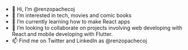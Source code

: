- 👋 Hi, I’m @renzopachecoj
- 👀 I’m interested in tech, movies and comic books
- 🌱 I’m currently learning how to make React apps
- 💞️ I’m looking to collaborate on projects involving web developing with React and mobile developing with Flutter.
- 📫 Find me on Twitter and LinkedIn as @renzopachecoj

<!---
renzopachecoj/renzopachecoj is a ✨ special ✨ repository because its `README.md` (this file) appears on your GitHub profile.
You can click the Preview link to take a look at your changes.
--->
